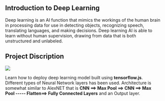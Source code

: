 ## Introduction to Deep Learning

Deep learning is an AI function that mimics the workings of the human brain in processing data for use in detecting objects, recognizing speech, translating languages, and making decisions. Deep learning AI is able to learn without human supervision, drawing from data that is both unstructured and unlabeled.

## Project Discription

![](https://images.immediate.co.uk/production/volatile/sites/4/2019/01/GettyImages-91481357-crop-3c9ce73.jpg?quality=90&crop=4px%2C129px%2C931px%2C401px&resize=931%2C396)

Learn how to deploy deep learning model built using **tensorflow.js**. Different types of Neural Network layers has been used. Architecture is somewhat similar to AlexNET that is **CNN ==> Max Pool ==> CNN ==> Max Pool ----- Flatten==> Fully Connected Layers** and an Output layer.

